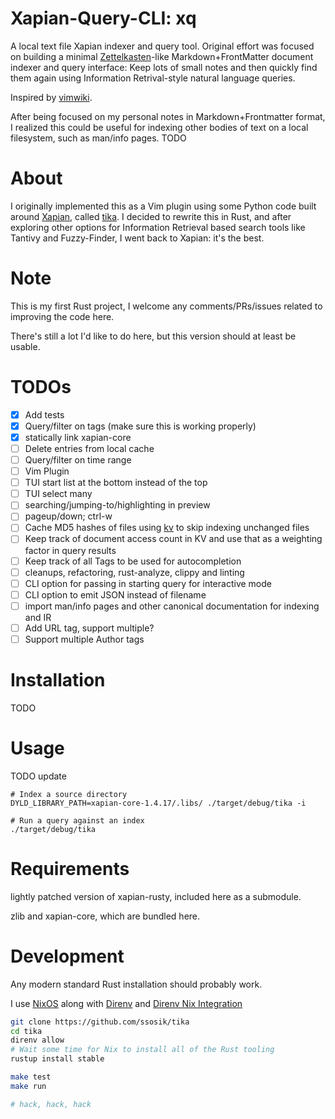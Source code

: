 # Xapian-Query-CLI: xq

A local text file Xapian indexer and query tool. Original effort was focused on
building a minimal
[Zettelkasten](https://zettelkasten.de/posts/overview/#principles)-like
Markdown+FrontMatter document indexer and query interface: Keep lots of small
notes and then quickly find them again using Information Retrival-style natural
language queries.

Inspired by [vimwiki](https://github.com/vimwiki/vimwiki).

After being focused on my personal notes in Markdown+Frontmatter format, I
realized this could be useful for indexing other bodies of text on a local
filesystem, such as man/info pages. TODO

# About

I originally implemented this as a Vim plugin using some Python code built
around [Xapian](https://xapian.org/), called
[tika](https://github.com/ssosik/tika). I decided to rewrite this in Rust, and
after exploring other options for Information Retrieval based search tools like
Tantivy and Fuzzy-Finder, I went back to Xapian: it's the best.

# Note

This is my first Rust project, I welcome any comments/PRs/issues related to
improving the code here.

There's still a lot I'd like to do here, but this version should at least be
usable.

# TODOs

* [x] Add tests
* [x] Query/filter on tags (make sure this is working properly)
* [x] statically link xapian-core
* [ ] Delete entries from local cache
* [ ] Query/filter on time range
* [ ] Vim Plugin
* [ ] TUI start list at the bottom instead of the top
* [ ] TUI select many
* [ ] searching/jumping-to/highlighting in preview
* [ ] pageup/down; ctrl-w
* [ ] Cache MD5 hashes of files using [kv](https://docs.rs/kv/0.22.0/kv/) to
    skip indexing unchanged files
* [ ] Keep track of document access count in KV and use that as a weighting
    factor in query results
* [ ] Keep track of all Tags to be used for autocompletion
* [ ] cleanups, refactoring, rust-analyze, clippy and linting
* [ ] CLI option for passing in starting query for interactive mode
* [ ] CLI option to emit JSON instead of filename
* [ ] import man/info pages and other canonical documentation for indexing and IR
* [ ] Add URL tag, support multiple?
* [ ] Support multiple Author tags

# Installation

TODO

# Usage

TODO update

```
# Index a source directory
DYLD_LIBRARY_PATH=xapian-core-1.4.17/.libs/ ./target/debug/tika -i

# Run a query against an index
./target/debug/tika
```

# Requirements

lightly patched version of xapian-rusty, included here as a submodule.

zlib and xapian-core, which are bundled here.

# Development

Any modern standard Rust installation should probably work.

I use [NixOS](https://nixos.org/) along with [Direnv](https://direnv.net/) and [Direnv Nix Integration](https://github.com/direnv/direnv/wiki/Nix)

```bash
git clone https://github.com/ssosik/tika
cd tika
direnv allow
# Wait some time for Nix to install all of the Rust tooling
rustup install stable

make test
make run

# hack, hack, hack
```
